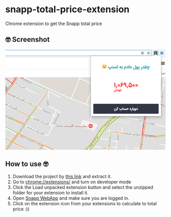# snapp-total-price-extension
Chrome extension to get the Snapp total price 


## 🤓 Screenshot
![alt text](https://raw.githubusercontent.com/omidnikrah/snapp-total-price-extension/master/screenshot.jpg)

## How to use 🤓
1. Download the project by [this link](https://github.com/omidnikrah/snapp-total-price-extension/archive/master.zip) and extract it.
2. Go to [chrome://extensions/](chrome://extensions/) and turn on developer mode
3. Click the Load unpacked extension button and select the unzipped folder for your extension to install it.
4. Open [Snapp WebApp](https://app.snapp.taxi/) and make sure you are logged in.
5. Click on the extension icon from your extensions to calculate to total price :))
